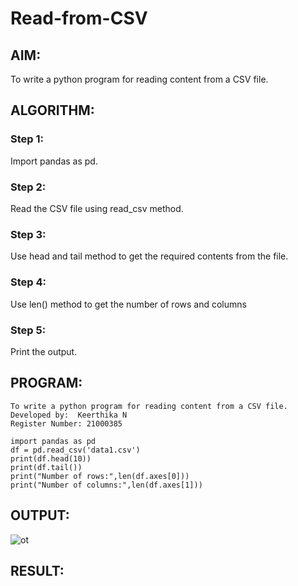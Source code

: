 # Read-from-CSV

## AIM:
To write a python program for reading content from a CSV file.


## ALGORITHM:
### Step 1:
Import pandas as pd.



### Step 2:
Read the CSV file using read_csv method.


### Step 3:
Use head and tail method to get the required contents from the file.


### Step 4:
Use len() method to get the number of rows and columns


### Step 5:
Print the output.


## PROGRAM:
```
To write a python program for reading content from a CSV file.
Developed by:  Keerthika N
Register Number: 21000385

import pandas as pd
df = pd.read_csv('data1.csv')
print(df.head(10))
print(df.tail())
print("Number of rows:",len(df.axes[0]))
print("Number of columns:",len(df.axes[1]))
```
## OUTPUT:
![ot](./1.png)


## RESULT:
